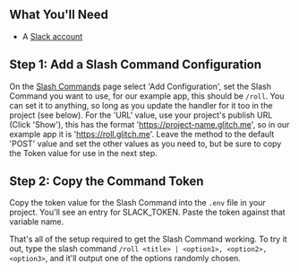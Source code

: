 ## What You'll Need
*   A [Slack account](https://slack.com/)

## Step 1: Add a Slash Command Configuration
On the [Slash Commands](https://slack.com/apps/A0F82E8CA-slash-commands) page select 'Add Configuration', set the Slash Command you want to use, for our example app, this should be `/roll`. You can set it to anything, so long as you update the handler for it too in the project (see below). For the 'URL' value, use your project's publish URL (Click 'Show'), this has the format 'https://project-name.glitch.me', so in our example app it is 'https://roll.glitch.me'. Leave the method to the default 'POST' value and set the other values as you need to, but be sure to copy the Token value for use in the next step.

## Step 2: Copy the Command Token
Copy the token value for the Slash Command into the `.env` file in your  project. You'll see an entry for SLACK_TOKEN. Paste the token against that variable name.

That's all of the setup required to get the Slash Command working. To try it out, type the slash command `/roll <title> | <option1>, <option2>, <option3>`, and it'll output one of the options randomly chosen. 
